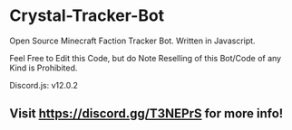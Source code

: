 # Crystal-Tracker-Bot
Open Source Minecraft Faction Tracker Bot. Written in Javascript.

Feel Free to Edit this Code, but do Note Reselling of this Bot/Code of any Kind is Prohibited. 

Discord.js: v12.0.2

## Visit https://discord.gg/T3NEPrS for more info!
